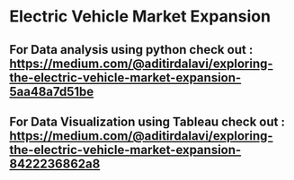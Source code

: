 # Electric Vehicle Market Expansion

## For Data analysis using python check out : https://medium.com/@aditirdalavi/exploring-the-electric-vehicle-market-expansion-5aa48a7d51be
## For Data Visualization using Tableau check out : https://medium.com/@aditirdalavi/exploring-the-electric-vehicle-market-expansion-8422236862a8
